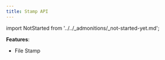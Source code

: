 ```yaml
---
title: Stamp API
---
```


import NotStarted from '../../_admonitions/_not-started-yet.md';

<NotStarted/>

__Features__: 
- File Stamp
